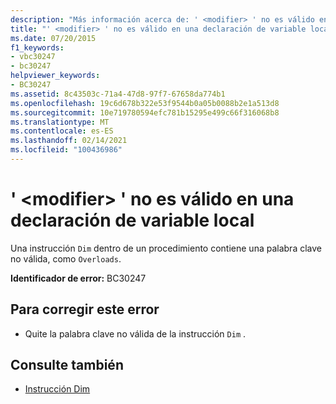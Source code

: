 ```yaml
---
description: "Más información acerca de: ' <modifier> ' no es válido en una declaración de variable local"
title: "' <modifier> ' no es válido en una declaración de variable local"
ms.date: 07/20/2015
f1_keywords:
- vbc30247
- bc30247
helpviewer_keywords:
- BC30247
ms.assetid: 8c43503c-71a4-47d8-97f7-67658da774b1
ms.openlocfilehash: 19c6d678b322e53f9544b0a05b0088b2e1a513d8
ms.sourcegitcommit: 10e719780594efc781b15295e499c66f316068b8
ms.translationtype: MT
ms.contentlocale: es-ES
ms.lasthandoff: 02/14/2021
ms.locfileid: "100436986"
---
```

# <a name="modifier-is-not-valid-on-a-local-variable-declaration"></a>' \<modifier> ' no es válido en una declaración de variable local

Una instrucción `Dim` dentro de un procedimiento contiene una palabra clave no válida, como `Overloads`.  
  
 **Identificador de error:** BC30247  
  
## <a name="to-correct-this-error"></a>Para corregir este error  
  
- Quite la palabra clave no válida de la instrucción `Dim` .  
  
## <a name="see-also"></a>Consulte también

- [Instrucción Dim](../language-reference/statements/dim-statement.md)
